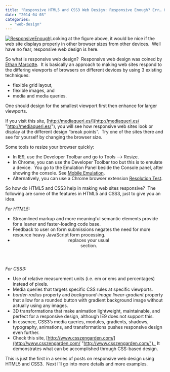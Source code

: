 ```yaml
---
title: "Responsive HTML5 and CSS3 Web Design: Responsive Enough? Err… Hello?!?"
date: "2014-04-03"
categories: 
  - "web-design"
---
```


[![ResponsiveEnough](/technical-blog/assets/images/responsiveenough.jpg)](http://rodansotto.files.wordpress.com/2014/04/responsiveenough.jpg)Looking at the figure above, it would be nice if the web site displays properly in other browser sizes from other devices.  Well have no fear, responsive web design is here.

So what is responsive web design?  Responsive web design was coined by [Ethan Marcotte](http://www.alistapart.com/articles/responsive-web-design/).  It is basically an approach to making web sites respond to the differing viewports of browsers on different devices by using 3 existing techniques:

- flexible grid layout,
- flexible images, and
- media and media queries.

One should design for the smallest viewport first then enhance for larger viewports.

If you visit this site, [http://mediaqueri.es/](http://mediaqueri.es/ "http://mediaqueri.es/"), you will see how responsive web sites look or display at the different design “break points”.  Try one of the sites there and see for yourself by changing the browser size.

Some tools to resize your browser quickly:

- In IE9, use the Developer Toolbar and go to Tools –> Resize.
- In Chrome, you can use the Developer Toolbar too but this is to emulate a device.  You go to the Emulation Panel beside the Console panel, after showing the console. See [Mobile Emulation](https://developers.google.com/chrome-developer-tools/docs/mobile-emulation).
- Alternatively, you can use a Chrome browser extension [Resolution Test](https://chrome.google.com/webstore/detail/resolution-test/idhfcdbheobinplaamokffboaccidbal).

So how do HTML5 and CSS3 help in making web sites responsive?  The following are some of the features in HTML5 and CSS3, just to give you an idea.

_For HTML5:_

- Streamlined markup and more meaningful semantic elements provide for a leaner and faster-loading code base.
- Feedback to user on form submissions negates the need for more resource heavy JavaScript form processing.
- _<header><nav>_ replaces your usual _<div class=”navigation”>_ section.

_For CSS3:_

- Use of relative measurement units (i.e. em or ems and percentages) instead of pixels.
- Media queries that targets specific CSS rules at specific viewports.
- _border-radius_ property and _background-image linear-gradient_ property that allow for a rounded button with gradient background image without actually using any images.
- 3D transformations that make animation lightweight, maintainable, and perfect for a responsive design, although IE9 does not support this.
- In essence, CSS3’s media queries, modules, gradients, shadows, typography, animations, and transformations pushes responsive design even further.
- Check this site, [http://www.csszengarden.com/](http://www.csszengarden.com/ "http://www.csszengarden.com/").  It demonstrates what can be accomplished through CSS-based design.

This is just the first in a series of posts on responsive web design using HTML5 and CSS3.  Next I’ll go into more details and more examples.
